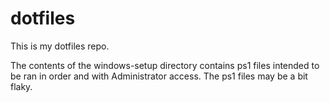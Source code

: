 # dotfiles

This is my dotfiles repo.

The contents of the windows-setup directory contains ps1 files intended to be ran in order and with Administrator access. The ps1 files may be a bit flaky.
